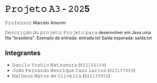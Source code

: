 # 𝙿𝚛𝚘𝚓𝚎𝚝𝚘 𝙰𝟹 - 𝟸𝟶𝟸5

𝙿𝚛𝚘𝚏𝚎𝚜𝚜𝚘𝚛 Marcelo Amorim

𝙳𝚎𝚜𝚌𝚛𝚒𝚌̧𝚊̃𝚘 𝚍𝚘 𝚙𝚛𝚘𝚓𝚎𝚝𝚘: 𝙿𝚛𝚘𝚓𝚎𝚝𝚘 𝚙𝚊𝚛𝚊 desenvolver em Java uma fila "brasileira".
Exemplo de entrada: <a> entrada.txt <a>
Saída esperada: <a> saida.txt <a>

## Integrantes

- 𝙳𝚊𝚗𝚒𝚕𝚘 𝚈𝚘𝚜𝚑𝚒𝚘 𝙼𝚊𝚝𝚜𝚞𝚖𝚞𝚛𝚊 (𝟾𝟸𝟸𝟷𝟼𝟼𝟷𝟼𝟺)
- 𝙹𝚘𝚊̃𝚘 𝙵𝚎𝚛𝚗𝚊𝚗𝚍𝚘 𝙷𝚎𝚗𝚛𝚒𝚚𝚞𝚎 𝙲𝚊𝚗𝚘 𝙻𝚊𝚛𝚒𝚘𝚜 (𝟾𝟸𝟹𝟷𝟻𝟽𝟶𝟶𝟻)
- 𝙼𝚊𝚝𝚑𝚎𝚞𝚜 𝙼𝚊𝚝𝚘𝚜 𝚍𝚎 𝙾𝚕𝚒𝚟𝚎𝚒𝚛𝚊 (𝟾𝟸𝟸𝟷𝟹𝟿𝟿𝟻𝟸)
